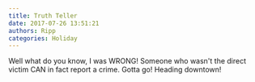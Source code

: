 ```yaml
---
title: Truth Teller
date: 2017-07-26 13:51:21
authors: Ripp
categories: Holiday
---
```


 Well what do you know, I was WRONG!  Someone who wasn't the direct victim CAN in fact report a crime.  Gotta go! Heading downtown!